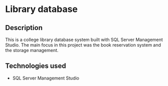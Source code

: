 # Library database
## Description
This is a college library database system built with SQL Server Management Studio. The main focus in this project was the book reservation system and the storage management.
## Technologies used
- SQL Server Management Studio
